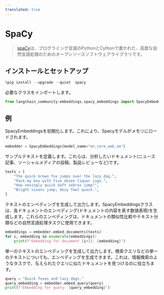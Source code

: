 ```yaml
---
translated: true
---
```


# SpaCy

>[spaCy](https://spacy.io/)は、プログラミング言語のPythonとCythonで書かれた、高度な自然言語処理のためのオープンソースソフトウェアライブラリです。

## インストールとセットアップ

```python
%pip install --upgrade --quiet  spacy
```

必要なクラスをインポートします。

```python
from langchain_community.embeddings.spacy_embeddings import SpacyEmbeddings
```

## 例

SpacyEmbeddingsを初期化します。これにより、Spacyモデルがメモリにロードされます。

```python
embedder = SpacyEmbeddings(model_name="en_core_web_sm")
```

サンプルテキストを定義します。これらは、分析したいドキュメント(ニュース記事、ソーシャルメディアの投稿、製品レビューなど)です。

```python
texts = [
    "The quick brown fox jumps over the lazy dog.",
    "Pack my box with five dozen liquor jugs.",
    "How vexingly quick daft zebras jump!",
    "Bright vixens jump; dozy fowl quack.",
]
```

テキストのエンベディングを生成して出力します。SpacyEmbeddingsクラスは、各ドキュメントのエンベディング(ドキュメントの内容を表す数値表現)を生成します。これらのエンベディングは、ドキュメントの類似性比較やテキスト分類などの自然言語処理タスクに使用できます。

```python
embeddings = embedder.embed_documents(texts)
for i, embedding in enumerate(embeddings):
    print(f"Embedding for document {i+1}: {embedding}")
```

単一のテキストのエンベディングを生成して出力します。検索クエリなどの単一のテキストについても、エンベディングを生成できます。これは、情報検索のようなタスクで、与えられたクエリに似たドキュメントを見つけるのに役立ちます。

```python
query = "Quick foxes and lazy dogs."
query_embedding = embedder.embed_query(query)
print(f"Embedding for query: {query_embedding}")
```
